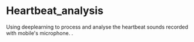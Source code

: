 # Heartbeat_analysis
Using deeplearning to process and analyse the heartbeat sounds recorded with mobile's microphone.
.
